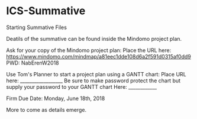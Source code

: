 # ICS-Summative
Starting Summative Files

Deatils of the summative can be found inside the Mindomo project plan.

Ask for your copy of the Mindomo project plan:  Place the URL here:  https://www.mindomo.com/mindmap/a81eec1dde108d6a2f591d0315af0dd9  PWD: NabErenW2018

Use Tom's Planner to start a project plan using a GANTT chart: Place URL here: __________________
Be sure to make password protect the chart but supply your password to your GANTT chart Here: ____________

Firm Due Date: Monday, June 18th, 2018

More to come as details emerge.

